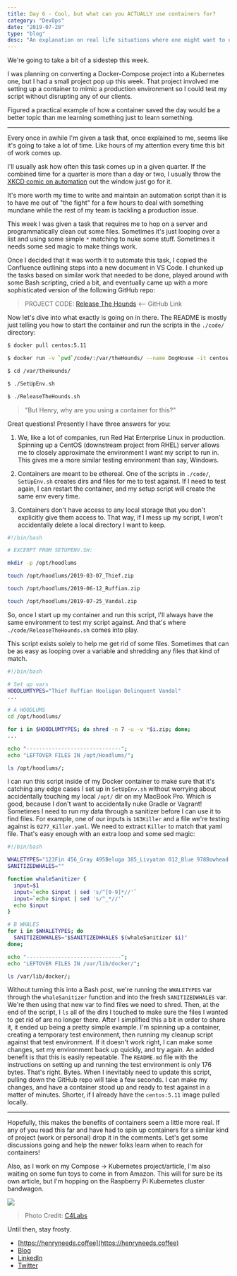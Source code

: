 ```yaml
---
title: Day 6 - Cool, but what can you ACTUALLY use containers for?
category: "DevOps"
date: "2019-07-28"
type: "blog"
desc: "An explanation on real life situations where one might want to use containers."
---
```


We're going to take a bit of a sidestep this week.

I was planning on converting a Docker-Compose project into a Kubernetes one, but I had a small project pop up this week. That project involved me setting up a container to mimic a production environment so I could test my script without disrupting any of our clients.

Figured a practical example of how a container saved the day would be a better topic than me learning something just to learn something.

---

Every once in awhile I'm given a task that, once explained to me, seems like it's going to take a lot of time. Like hours of my attention every time this bit of work comes up.

I'll usually ask how often this task comes up in a given quarter. If the combined time for a quarter is more than a day or two, I usually throw the [XKCD comic on automation](https://xkcd.com/1319/) out the window just go for it.

It's more worth my time to write and maintain an automation script than it is to have me out of "the fight" for a few hours to deal with something mundane while the rest of my team is tackling a production issue.

This week I was given a task that requires me to hop on a server and programmatically clean out some files. Sometimes it's just looping over a list and using some simple `*` matching to nuke some stuff. Sometimes it needs some sed magic to make things work.

Once I decided that it was worth it to automate this task, I copied the Confluence outlining steps into a new document in VS Code. I chunked up the tasks based on similar work that needed to be done, played around with some Bash scripting, cried a bit, and eventually came up with a more sophisticated version of the following GitHub repo:

> PROJECT CODE: [Release The Hounds](https://github.com/Quinncuatro/ReleaseTheHounds) <-- GitHub Link 

Now let's dive into what exactly is going on in there. The README is mostly just telling you how to start the container and run the scripts in the `./code/` directory:

```bash
$ docker pull centos:5.11 

$ docker run -v `pwd`/code/:/var/theHounds/ --name DogHouse -it centos:5.11 /bin/bash 

$ cd /var/theHounds/ 

$ ./SetUpEnv.sh 

$ ./ReleaseTheHounds.sh
```

> "But Henry, why are you using a container for this?" 

Great questions! Presently I have three answers for you: 

1. We, like a lot of companies, run Red Hat Enterprise Linux in production. Spinning up a CentOS (downstream project from RHEL) server allows me to closely approximate the environment I want my script to run in. This gives me a more similar testing environment than say, Windows. 

2. Containers are meant to be ethereal. One of the scripts in `./code/`, `SetUpEnv.sh` creates dirs and files for me to test against. If I need to test again, I can restart the container, and my setup script will create the same env every time. 

3. Containers don't have access to any local storage that you don't explicitly give them access to. That way, if I mess up my script, I won't accidentally delete a local directory I want to keep. 

```bash 
#!/bin/bash

# EXCERPT FROM SETUPENV.SH:  

mkdir -p /opt/hoodlums 

touch /opt/hoodlums/2019-03-07_Thief.zip 

touch /opt/hoodlums/2019-06-12_Ruffian.zip 

touch /opt/hoodlums/2019-07-25_Vandal.zip
``` 

So, once I start up my container and run this script, I'll always have the same environment to test my script against. And that's where `./code/ReleaseTheHounds.sh` comes into play. 

This script exists solely to help me get rid of some files. Sometimes that can be as easy as looping over a variable and shredding any files that kind of match. 

```bash
#!/bin/bash

# Set up vars
HOODLUMTYPES="Thief Ruffian Hooligan Delinquent Vandal"
...

# A HOODLUMS
cd /opt/hoodlums/

for i in $HOODLUMTYPES; do shred -n 7 -u -v *$i.zip; done;
...

echo "------------------------------";
echo "LEFTOVER FILES IN /opt/Hoodlums/";

ls /opt/hoodlums/;
```

I can run this script inside of my Docker container to make sure that it's catching any edge cases I set up in `SetUpEnv.sh` without worrying about accidentally touching my local `/opt/` dir on my MacBook Pro. Which is good, because I don't want to accidentally nuke Gradle or Vagrant! Sometimes I need to run my data through a sanitizer before I can use it to find files. For example, one of our inputs is `163Killer` and a file we're testing against is `0277_Killer.yaml`. We need to extract `Killer` to match that yaml file. That's easy enough with an extra loop and some sed magic: 

```bash
#!/bin/bash

WHALETYPES="123Fin 456_Gray 495Beluga 385_Livyatan 012_Blue 978Bowhead 149_Humpback 163Killer"
SANITIZEDWHALES=""

function whaleSanitizer {
  input=$1
  input=`echo $input | sed 's/^[0-9]*//'`
  input=`echo $input | sed 's/^_*//'`
  echo $input
}

# B WHALES
for i in $WHALETYPES; do
  SANITIZEDWHALES="$SANITIZEDWHALES $(whaleSanitizer $i)"
done;

echo "------------------------------";
echo "LEFTOVER FILES IN /var/lib/docker/";

ls /var/lib/docker/;
```

Without turning this into a Bash post, we're running the `WHALETYPES` var through the `whaleSanitizer` function and into the fresh `SANITIZEDWHALES` var. We're then using that new var to find files we need to shred. Then, at the end of the script, I `ls` all of the dirs I touched to make sure the files I wanted to get rid of are no longer there. After I simplified this a bit in order to share it, it ended up being a pretty simple example. I'm spinning up a container, creating a temporary test environment, then running my cleanup script against that test environment. If it doesn't work right, I can make some changes, set my environment back up quickly, and try again. An added benefit is that this is easily repeatable. The `README.md` file with the instructions on setting up and running the test environment is only 176 bytes. That's right. Bytes. When I inevitably need to update this script, pulling down the GitHub repo will take a few seconds. I can make my changes, and have a container stood up and ready to test against in a matter of minutes. Shorter, if I already have the `centos:5.11` image pulled locally. 

---

Hopefully, this makes the benefits of containers seem a little more real. If any of you read this far and have had to spin up containers for a similar kind of project (work or personal) drop it in the comments. Let's get some discussions going and help the newer folks learn when to reach for containers! 

Also, as I work on my Compose -> Kubernetes project/article, I'm also waiting on some fun toys to come in from Amazon. This will for sure be its own article, but I'm hopping on the Raspberry Pi Kubernetes cluster bandwagon.

![](https://thepracticaldev.s3.amazonaws.com/i/cl0eiam0zxfho5c6pa9d.jpg)
> Photo Credit: [C4Labs](https://www.c4labs.com/product/8-slot-stackable-cluster-case-raspberry-pi-3b-and-other-single-board-computers-color-options/)

Until then, stay frosty.

- [https://henryneeds.coffee](https://henryneeds.coffee)
- [Blog](https://blog.henryneeds.coffee)
- [LinkedIn](https://linkedin.com/in/henryquinniv)
- [Twitter](https://twitter.com/quinncuatro)
